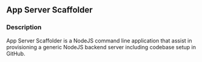 ## App Server Scaffolder

### Description
App Server Scaffolder is a NodeJS command line application that assist in provisioning a generic NodeJS backend server including codebase setup in GitHub. 